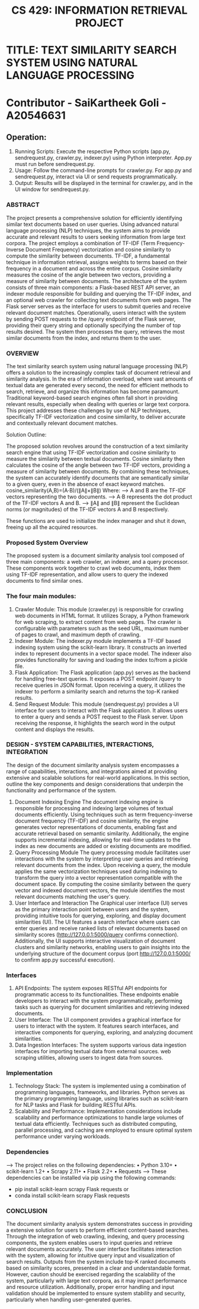 <h1 align="center">  CS 429: INFORMATION RETRIEVAL PROJECT
</h1>

# TITLE: TEXT SIMILARITY SEARCH SYSTEM USING NATURAL LANGUAGE PROCESSING

# Contributor - SaiKartheek Goli - A20546631

## Operation:

1.	Running Scripts: Execute the respective Python scripts (app.py, sendrequest.py, crawler.py, indexer.py) using Python interpreter. App.py must run before sendrequest.py.
2.	Usage: Follow the command-line prompts for crawler.py. For app.py and sendrequest.py, interact via UI or send requests programmatically.
3.	Output: Results will be displayed in the terminal for crawler.py, and in the UI window for sendrequest.py.

### ABSTRACT

The project presents a comprehensive solution for efficiently identifying similar text documents based on user queries. Using advanced natural language processing (NLP) techniques, the system aims to provide accurate and relevant results to users seeking information from large text corpora. The project employs a combination of TF-IDF (Term Frequency-Inverse Document Frequency) vectorization and cosine similarity to compute the similarity between documents. TF-IDF, a fundamental technique in information retrieval, assigns weights to terms based on their frequency in a document and across the entire corpus. Cosine similarity measures the cosine of the angle between two vectors, providing a measure of similarity between documents. The architecture of the system consists of three main components: a Flask-based REST API server, an indexer module responsible for building and querying the TF-IDF index, and an optional web crawler for collecting text documents from web pages. The Flask server serves as the interface for users to submit queries and receive relevant document matches. Operationally, users interact with the system by sending POST requests to the /query endpoint of the Flask server, providing their query string and optionally specifying the number of top results desired. The system then processes the query, retrieves the most similar documents from the index, and returns them to the user.

### OVERVIEW

The text similarity search system using natural language processing (NLP) offers a solution to the increasingly complex task of document retrieval and similarity analysis. In the era of information overload, where vast amounts of textual data are generated every second, the need for efficient methods to search, retrieve, and organize this information has become paramount. Traditional keyword-based search engines often fall short in providing relevant results, especially when dealing with queries or large text corpora. This project addresses these challenges by use of NLP techniques, specifically TF-IDF vectorization and cosine similarity, to deliver accurate and contextually relevant document matches.

Solution Outline:

The proposed solution revolves around the construction of a text similarity search engine that using TF-IDF vectorization and cosine similarity to measure the similarity between textual documents. Cosine similarity then calculates the cosine of the angle between two TF-IDF vectors, providing a measure of similarity between documents.  By combining these techniques, the system can accurately identify documents that are semantically similar to a given query, even in the absence of exact keyword matches.
cosine_similarity(A,B)=(A⋅B)/(∥A∥×∥B∥)
Where:
-->	A and B are the TF-IDF vectors representing the two documents.
-->	A⋅B represents the dot product of the TF-IDF vectors A and B.
-->	∥A∥ and ∥B∥ represent the Euclidean norms (or magnitudes) of the TF-IDF vectors A and B respectively.

These functions are used to initialize the index manager and shut it down, freeing up all the acquired resources.

### Proposed System Overview

The proposed system is a document similarity analysis tool composed of three main components: a web crawler, an indexer, and a query processor. These components work together to crawl web documents, index them using TF-IDF representation, and allow users to query the indexed documents to find similar ones.

### The four main modules:

1.	Crawler Module: This module (crawler.py) is responsible for crawling web documents in HTML format. It utilizes Scrapy, a Python framework for web scraping, to extract content from web pages. The crawler is configurable with parameters such as the seed URL, maximum number of pages to crawl, and maximum depth of crawling.
2.	Indexer Module: The indexer.py module implements a TF-IDF based indexing system using the scikit-learn library. It constructs an inverted index to represent documents in a vector space model. The indexer also provides functionality for saving and loading the index to/from a pickle file.
3.	Flask Application: The Flask application (app.py) serves as the backend for handling free-text queries. It exposes a POST endpoint /query to receive queries in JSON format. Upon receiving a query, it utilizes the indexer to perform a similarity search and returns the top-K ranked results.
4.	Send Request Module: This module (sendrequest.py) provides a UI interface for users to interact with the Flask application. It allows users to enter a query and sends a POST request to the Flask server. Upon receiving the response, it highlights the search word in the output content and displays the results.


### DESIGN - SYSTEM CAPABILITIES, INTERACTIONS, INTEGRATION

The design of the document similarity analysis system encompasses a range of capabilities, interactions, and integrations aimed at providing extensive and scalable solutions for real-world applications. In this section, outline the key components and design considerations that underpin the functionality and performance of the system.

1.	Document Indexing Engine
The document indexing engine is responsible for processing and indexing large volumes of textual documents efficiently. Using techniques such as term frequency-inverse document frequency (TF-IDF) and cosine similarity, the engine generates vector representations of documents, enabling fast and accurate retrieval based on semantic similarity.  Additionally, the engine supports incremental indexing, allowing for real-time updates to the index as new documents are added or existing documents are modified.
2.	Query Processing Module
The query processing module facilitates user interactions with the system by interpreting user queries and retrieving relevant documents from the index. Upon receiving a query, the module applies the same vectorization techniques used during indexing to transform the query into a vector representation compatible with the document space. By computing the cosine similarity between the query vector and indexed document vectors, the module identifies the most relevant documents matching the user's query. 
3.	User Interface and Interaction
The Graphical user interface (UI) serves as the primary interaction point between users and the system, providing intuitive tools for querying, exploring, and display document similarities (UI). The UI features a search interface where users can enter queries and receive ranked lists of relevant documents based on similarity scores (http://127.0.0.1:5000/query confirms connection). Additionally, the UI supports interactive visualization of document clusters and similarity networks, enabling users to gain insights into the underlying structure of the document corpus (port http://127.0.0.1:5000/  to confirm app.py successful execution).


### Interfaces

1.	API Endpoints: The system exposes RESTful API endpoints for programmatic access to its functionalities. These endpoints enable developers to interact with the system programmatically, performing tasks such as querying for document similarities and retrieving indexed documents.
2.	User Interface: The UI component provides a graphical interface for users to interact with the system. It features search interfaces, and interactive components for querying, exploring, and analyzing document similarities.
3.	Data Ingestion Interfaces: The system supports various data ingestion interfaces for importing textual data from external sources.  web scraping utilities, allowing users to ingest data from sources.

### Implementation

1.	Technology Stack: The system is implemented using a combination of programming languages, frameworks, and libraries. Python serves as the primary programming language, using libraries such as scikit-learn for NLP tasks and Flask for building RESTful APIs. 
2.	Scalability and Performance: Implementation considerations include scalability and performance optimizations to handle large volumes of textual data efficiently. Techniques such as distributed computing, parallel processing, and caching are employed to ensure optimal system performance under varying workloads.

### Dependencies

--> The project relies on the following dependencies:
•	Python 3.10+
•	scikit-learn 1.2+
•	Scrapy 2.11+
•	Flask 2.2+
•	Requests
--> These dependencies can be installed via pip using the following commands:
*	pip install scikit-learn scrapy Flask requests or 
*	conda install scikit-learn scrapy Flask requests


### CONCLUSION

The document similarity analysis system demonstrates success in providing a extensive solution for users to perform efficient content-based searches. Through the integration of web crawling, indexing, and query processing components, the system enables users to input queries and retrieve relevant documents accurately. The user interface facilitates interaction with the system, allowing for intuitive query input and visualization of search results. Outputs from the system include top-K ranked documents based on similarity scores, presented in a clear and understandable format. However, caution should be exercised regarding the scalability of the system, particularly with large text corpora, as it may impact performance and resource utilization. Additionally, proper error handling and input validation should be implemented to ensure system stability and security, particularly when handling user-generated queries.